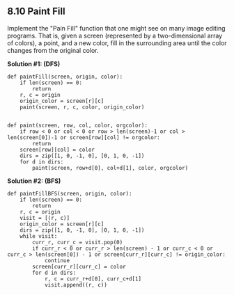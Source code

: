 ## 8.10 Paint Fill

Implement the "Pain Fill" function that one might see on many image editing programs. That is, given a screen (represented by a two-dimensional array of colors), a point, and a new color, fill in the surrounding area until the color changes from the original color.

**Solution #1: (DFS)**

    def paintFill(screen, origin, color):
        if len(screen) == 0:
            return
        r, c = origin
        origin_color = screen[r][c]
        paint(screen, r, c, color, origin_color)
        

    def paint(screen, row, col, color, orgcolor):
        if row < 0 or col < 0 or row > len(screen)-1 or col > len(screen[0])-1 or screen[row][col] != orgcolor:
            return
        screen[row][col] = color
        dirs = zip([1, 0, -1, 0], [0, 1, 0, -1])
        for d in dirs:
            paint(screen, row+d[0], col+d[1], color, orgcolor)


**Solution #2: (BFS)**

    def paintFillBFS(screen, origin, color):
        if len(screen) == 0:
            return
        r, c = origin
        visit = [(r, c)]
        origin_color = screen[r][c]
        dirs = zip([1, 0, -1, 0], [0, 1, 0, -1])
        while visit:
            curr_r, curr_c = visit.pop(0)
            if curr_r < 0 or curr_r > len(screen) - 1 or curr_c < 0 or curr_c > len(screen[0]) - 1 or screen[curr_r][curr_c] != origin_color:
                continue
            screen[curr_r][curr_c] = color
            for d in dirs:
                r, c = curr_r+d[0], curr_c+d[1]
                visit.append((r, c))
